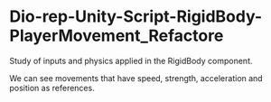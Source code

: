 # Dio-rep-Unity-Script-RigidBody-PlayerMovement_Refactore

Study of inputs and physics applied in the RigidBody component.

We can see movements that have speed, strength, acceleration and position as references.
